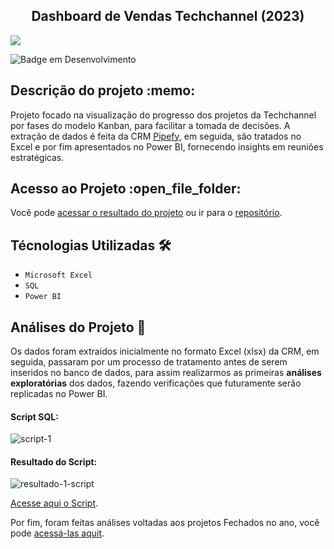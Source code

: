 <h2 align="center">  Dashboard de Vendas Techchannel (2023) </h2>

<img href= 'https://app.powerbi.com/view?r=eyJrIjoiMjQ4MzdiMmQtMWRmYi00NGRmLThhMzYtNWI2N2U4OTA1NGE1IiwidCI6ImFlNzg1M2E2LWI5NjEtNDBhNS04MDQxLTBmMzNjZGJkZGRiYyJ9' src="https://github.com/EduardoSymph/Techchannel-Dashboard/assets/134222436/7726ea59-557b-4362-9b98-de28b32e4f2c" /><br>

![Badge em Desenvolvimento](https://img.shields.io/badge/Projeto-Conclu%C3%ADdo-brightgreen) 

<h2>Descrição do projeto :memo:</h2> 

Projeto focado na visualização do progresso dos projetos da Techchannel por fases do modelo Kanban, para facilitar a tomada de decisões. A extração de dados é feita da CRM 
[Pipefy](https://www.pipefy.com/pt-br/), em seguida, são tratados no Excel e por fim apresentados no Power BI, fornecendo insights em reuniões estratégicas.

<h2>Acesso ao Projeto :open_file_folder:</h2>
Você pode <a href="https://app.powerbi.com/view?r=eyJrIjoiMjQ4MzdiMmQtMWRmYi00NGRmLThhMzYtNWI2N2U4OTA1NGE1IiwidCI6ImFlNzg1M2E2LWI5NjEtNDBhNS04MDQxLTBmMzNjZGJkZGRiYyJ9">acessar o resultado do projeto</a> ou ir para o
<a href="https://app.powerbi.com/view?r=eyJrIjoiMjQ4MzdiMmQtMWRmYi00NGRmLThhMzYtNWI2N2U4OTA1NGE1IiwidCI6ImFlNzg1M2E2LWI5NjEtNDBhNS04MDQxLTBmMzNjZGJkZGRiYyJ9"> repositório</a>.

<h2>Técnologias Utilizadas 🛠️</h2>

- ``Microsoft Excel``
- ``SQL``
- ``Power BI``

<h2>Análises do Projeto 🧐</h2>

Os dados foram extraídos inicialmente no formato Excel (xlsx) da CRM, em seguida, passaram por um processo de tratamento antes de serem inseridos no banco de dados, para assim realizarmos as primeiras <b>análises exploratórias</b> dos dados, fazendo verificações que futuramente serão replicadas no Power BI.

#### Script SQL:
![script-1](https://github.com/EduardoSymph/Techchannel-Dashboard/assets/134222436/0b7e50fd-162c-4c5c-9247-ca27eafba662)

#### Resultado do Script:
![resultado-1-script](https://github.com/EduardoSymph/Techchannel-Dashboard/assets/134222436/2bb273f8-ba6a-426f-974c-0dc361520023)

<a href="https://github.com/EduardoSymph/Techchannel-Dashboard/blob/main/analises_gerais.sql" target="_blank"> Acesse aqui o Script</a>.

Por fim, foram feitas análises voltadas aos projetos Fechados no ano, você pode <a href="https://github.com/EduardoSymph/Techchannel-Dashboard/blob/main/analises_gerais.sql" target="_blank"> acessá-las aquit</a>.


